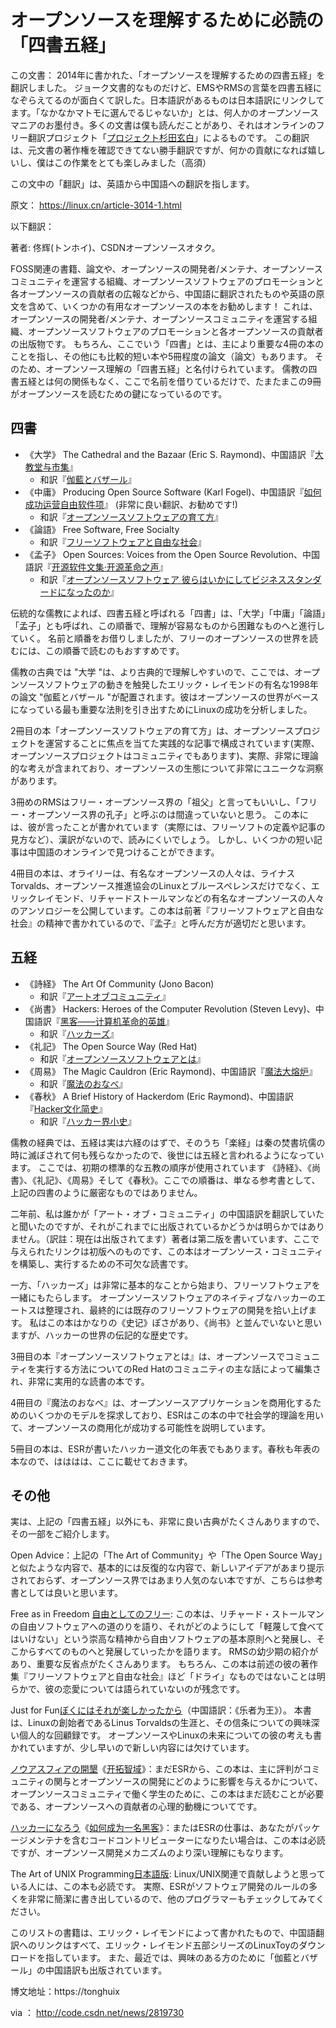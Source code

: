 
# オープンソースを理解するために必読の「四書五経」


この文書：
2014年に書かれた、「オープンソースを理解するための四書五経」を翻訳しました。
ジョーク文書的なものだけど、EMSやRMSの言葉を四書五経になぞらえてるのが面白くて訳した。日本語訳があるものは日本語訳にリンクしてます。「なかなかマトモに選んでるじゃないか」とは、何人かのオープンソースマニアのお墨付き。多くの文書は僕も読んだことがあり、それはオンラインのフリー翻訳プロジェクト「[プロジェクト杉田玄白](https://www.genpaku.org/)」によるものです。
この翻訳は、元文書の著作権を確認できてない勝手翻訳ですが、何かの貢献になれば嬉しいし、僕はこの作業をとても楽しみました（高須）

この文中の「翻訳」は、英語から中国語への翻訳を指します。


原文： <https://linux.cn/article-3014-1.html>

以下翻訳：

著者: 佟辉(トンホイ)、CSDNオープンソースオタク。

FOSS関連の書籍、論文や、オープンソースの開発者/メンテナ、オープンソースコミュニティを運営する組織、オープンソースソフトウェアのプロモーションと各オープンソースの貢献者の広報などから、中国語に翻訳されたものや英語の原文を含めて、いくつかの有用なオープンソースの本をお勧めします！
これは、オープンソースの開発者/メンテナ、オープンソースコミュニティを運営する組織、オープンソースソフトウェアのプロモーションと各オープンソースの貢献者の出版物です。
 もちろん、ここでいう「四書」とは、主により重要な4冊の本のことを指し、その他にも比較的短い本や5冊程度の論文（論文）もあります。 そのため、オープンソース理解の「四書五経」と名付けられています。 儒教の四書五経とは何の関係もなく、ここで名前を借りているだけで、たまたまこの9冊がオープンソースを読むための鍵になっているのです。
 
 ## 四書

 * 《大学》 The Cathedral and the Bazaar (Eric S. Raymond)、中国語訳『[大教堂与市集](http://www.aka.org.cn/Docs/c&b.html)』
   * 和訳『[伽藍とバザール](https://cruel.org/freeware/cathedral.html)』
 * 《中庸》 Producing Open Source Software (Karl Fogel)、中国語訳『[如何成功运营自由软件项](https://producingoss.com/zh/)』 (非常に良い翻訳、お勧めです!)
   * 和訳『[オープンソースソフトウェアの育て方](https://producingoss.com/ja/)』
 * 《論語》 Free Software, Free Socialty
   * 和訳『[フリーソフトウェアと自由な社会](https://amzn.to/2LvGhdc)』
 * 《孟子》 Open Sources: Voices from the Open Source Revolution、中国語訳『[开源软件文集·开源革命之声](https://book.douban.com/subject/1236778/)』
   * 和訳『[オープンソースソフトウェア 彼らはいかにしてビジネススタンダードになったのか](https://www.oreilly.co.jp/BOOK/osp/OpenSource_Web_Version/Web_version000106.html)』

伝統的な儒教によれば、四書五経と呼ばれる「四書」は、「大学」「中庸」「論語」「孟子」とも呼ばれ、この順番で、理解が容易なものから困難なものへと進行していく。 名前と順番をお借りしましたが、フリーのオープンソースの世界を読むには、この順番で読むのもおすすめです。

儒教の古典では "大学 "は、より古典的で理解しやすいので、ここでは、オープンソースソフトウェアの動きを触発したエリック・レイモンドの有名な1998年の論文 "伽藍とバザール "が配置されます。彼はオープンソースの世界がベースになっている最も重要な法則を引き出すためにLinuxの成功を分析しました。

2冊目の本「オープンソースソフトウェアの育て方」は、オープンソースプロジェクトを運営することに焦点を当てた実践的な記事で構成されています(実際、オープンソースプロジェクトはコミュニティでもあります)、実際、非常に理論的な考えが含まれており、オープンソースの生態について非常にユニークな洞察があります。

3冊めのRMSはフリー・オープンソース界の「祖父」と言ってもいいし、「フリー・オープンソース界の孔子」と呼ぶのは間違っていないと思う。  この本には、彼が言ったことが書かれています（実際には、フリーソフトの定義や記事の見方など）、漢訳がないので、読みにくいでしょう。 しかし、いくつかの短い記事は中国語のオンラインで見つけることができます。

4冊目の本は、オライリーは、有名なオープンソースの人々は、ライナスTorvalds、オープンソース推進協会のLinuxとブルースペレンスだけでなく、エリックレイモンド、リチャードストールマンなどの有名なオープンソースの人々のアンソロジーを公開しています。この本は前著『フリーソフトウェアと自由な社会』の精神で書かれているので、『孟子』と呼んだ方が適切だと思います。

## 五経

 * 《詩経》 The Art Of Community (Jono Bacon)
   * 和訳『[アートオブコミュニティ](https://amzn.to/3siZ2Bp)』
 * 《尚書》 Hackers: Heroes of the Computer Revolution (Steven Levy)、中国語訳『[黑客——计算机革命的英雄](http://www.amazon.cn/%E9%BB%91%E5%AE%A2-%E9%87%8C%E5%A4%AB/dp/B005Z7FABC)』
   * 和訳『[ハッカーズ](https://amzn.to/3oIYlyU)』
 * 《礼記》 The Open Source Way (Red Hat)
   * 和訳『[オープンソースソフトウェアとは](https://www.redhat.com/ja/topics/open-source/what-is-open-source-software)』
 * 《周易》 The Magic Cauldron (Eric Raymond)、中国語訳『[魔法大熔炉](http://linuxtoy.org/archives/eric-raymond-five.html)』
   * 和訳『[魔法のおなべ](https://cruel.org/freeware/magicpot.html)』
 * 《春秋》 A Brief History of Hackerdom (Eric Raymond)、中国語訳『[Hacker文化简史](http://linuxtoy.org/archives/eric-raymond-five.html)』
   * 和訳『[ハッカー界小史](https://cruel.org/freeware/hackerdom.html)』

儒教の経典では、五経は実は六経のはずで、そのうち「楽経」は秦の焚書坑儒の時に滅ぼされて何も残らなかったので、後世には五経と言われるようになっています。 ここでは、初期の標準的な五教の順序が使用されています 《詩経》、《尚書》、《礼記》、《周易》そして《春秋》。ここでの順番は、単なる参考書として、上記の四書のように厳密なものではありません。

二年前、私は誰かが「アート・オブ・コミュニティ」の中国語訳を翻訳していたと聞いたのですが、それがこれまでに出版されているかどうかは明らかではありません。（訳註：現在は出版されてます）著者は第二版を書いています、ここで与えられたリンクは初版へのものです、この本はオープンソース・コミュニティを構築し、実行するための不可欠な読書です。

一方、「ハッカーズ」は非常に基本的なことから始まり、フリーソフトウェアを一緒にもたらします。 オープンソースソフトウェアのネイティブなハッカーのエートスは整理され、最終的には既存のフリーソフトウェアの開発を拾い上げます。 私はこの本はかなりの《史记》ぽさがあり、《尚书》と並んでいないと思いますが、ハッカーの世界の伝記的な歴史です。

3冊目の本『オープンソースソフトウェアとは』は、オープンソースでコミュニティを実行する方法についてのRed Hatのコミュニティの主な話によって編集され、非常に実用的な読書の本です。

4冊目の『魔法のおなべ』は、オープンソースアプリケーションを商用化するためのいくつかのモデルを探求しており、ESRはこの本の中で社会学的理論を用いて、オープンソースの商用化が成功する可能性を説明しています。

5冊目の本は、ESRが書いたハッカー道文化の年表でもあります。春秋も年表の本なので、はははは、ここに載せておきます。

## その他

実は、上記の「四書五経」以外にも、非常に良い古典がたくさんありますので、その一部をご紹介します。

Open Advice：上記の「The Art of Community」や「The Open Source Way」と似たような内容で、基本的には反復的な内容で、新しいアイデアがあまり提示されておらず、オープンソース界ではあまり人気のない本ですが、こちらは参考書としては良いと思います。

Free as in Freedom [自由としてのフリー](http://haleakala-avenue.style.coocan.jp/lealea/?%E8%87%AA%E7%94%B1%E3%81%A8%E3%81%97%E3%81%A6%E3%81%AE%E3%83%95%E3%83%AA%E3%83%BC%282.0%29%E3%83%AA%E3%83%81%E3%83%A3%E3%83%BC%E3%83%89%E3%83%BB%E3%82%B9%E3%83%88%E3%83%BC%E3%83%AB%E3%83%9E%E3%83%B3%E3%81%A8%E8%87%AA%E7%94%B1%E3%82%BD%E3%83%95%E3%83%88%E3%82%A6%E3%82%A7%E3%82%A2%E9%9D%A9%E5%91%BD): この本は、リチャード・ストールマンの自由ソフトウェアへの道のりを語り、それがどのようにして「軽蔑して食べてはいけない」という崇高な精神から自由ソフトウェアの基本原則へと発展し、そこからすべてのものへと発展していったかを語ります。 RMSの幼少期の紹介があり、重要な反省点がたくさんあります。 もちろん、この本は前述の彼の著作集『フリーソフトウェアと自由な社会』ほど「ドライ」なものではないことは明らかで、彼の恋愛については語られていないのが残念です。

Just for Fun[ぼくにはそれが楽しかったから]()（中国語訳：《乐者为王》）。 本書は、Linuxの創始者であるLinus Torvaldsの生涯と、その信条についての興味深い個人的な回顧録です。 オープンソースやLinuxの未来についての彼の考えも書かれていますが、少し早いので新しい内容には欠けています。

[ノウアスフィアの開墾](https://cruel.org/freeware/noosphere.html)《[开拓智域](http://linuxtoy.org/archives/eric-raymond-five.html)》：まだESRから、この本は、主に評判がコミュニティの関与とオープンソースの開発にどのように影響を与えるかについて、オープンソースコミュニティで働く学生のために、この本はまだ読むことが必要である、オープンソースへの貢献者の心理的動機についてです。

[ハッカーになろう](https://cruel.org/freeware/hacker.html)《[如何成为一名黑客](http://linuxtoy.org/archives/eric-raymond-five.html)》：またはESRの仕事は、あなたがパッケージメンテナを含むコードコントリビューターになりたい場合は、この本は必読ですが、オープンソース開発メカニズムのより深い理解にもなります。

The Art of UNIX Programming[日本語版](https://amzn.to/38BP5qK): Linux/UNIX関連で貢献しようと思っている人には、この本も必読です。 実際、ESRがソフトウェア開発のルールの多くを非常に簡潔に書き出しているので、他のプログラマーもチェックしてみてください。


このリストの書籍は、エリック・レイモンドによって書かれたもので、中国語翻訳へのリンクはすべて、エリック・レイモンド五部シリーズのLinuxToyのダウンロードを指しています。 また、最近では、興味のある方のために「伽藍とバザール」の中国語訳も出版されています。

博文地址：https://tonghuix

via ： http://code.csdn.net/news/2819730 
